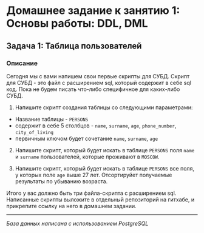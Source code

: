 # Домашнее задание к занятию 1: Основы работы: DDL, DML
## Задача 1: Таблица пользователей

### Описание
Сегодня мы с вами напишем свои первые скрипты для СУБД. Скрипт для СУБД - это файл с расширением sql, который содержит в себе sql код. Пока не будем писать что-либо специфичное для каких-либо СУБД.

1. Напишите скрипт создания таблицы со следующими параметрами:
- Название таблицы - `PERSONS`
- содержит в себе 5 столбцов - `name`, `surname`, `age`, `phone_number`, `city_of_living`
- первичным ключом будет сочетание `name`, `surname`, `age`

2. Напишите скрипт, который будет искать в таблице `PERSONS` поля `name` и `surname` пользователей, которые проживают в `MOSCOW`.

3. Напишите скрипт, который будет искать в таблице `PERSONS` все поля, у которых поле `age` выше 27 лет. Отсортируйет получаемые результаты по убыванию возраста.

Итого у вас должно быть три файла-скрипта с расширением sql. Написанные скрипты выложите в отдельный репозиторий на гитхабе, и прикрепите ссылку на него в домашнем задании.

---
*База данных написана с использованием PostgreSQL*